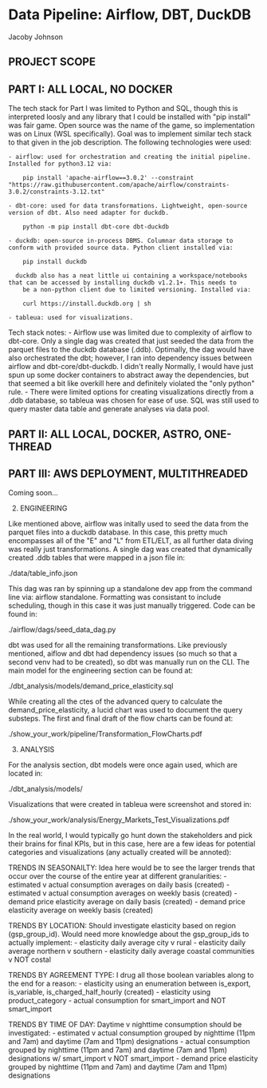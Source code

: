 <a id="readme-top"></a>

# Data Pipeline: Airflow, DBT, DuckDB
Jacoby Johnson

## PROJECT SCOPE



## PART I: ALL LOCAL, NO DOCKER

The tech stack for Part I was limited to Python and SQL, though this is interpreted loosly and any library that I could be installed with "pip install" was fair game. 
Open source was the name of the game, so implementation was on Linux (WSL specifically). Goal was to implement similar tech stack to that given in the job description.
The following technologies were used:

    - airflow: used for orchestration and creating the initial pipeline. Installed for python3.12 via:
        
        pip install 'apache-airflow==3.0.2' --constraint "https://raw.githubusercontent.com/apache/airflow/constraints-3.0.2/constraints-3.12.txt"

    - dbt-core: used for data transformations. Lightweight, open-source version of dbt. Also need adapter for duckdb.
        
        python -m pip install dbt-core dbt-duckdb

    - duckdb: open-source in-process DBMS. Columnar data storage to conform with provided source data. Python client installed via:
        
        pip install duckdb

      duckdb also has a neat little ui containing a workspace/notebooks that can be accessed by installing duckdb v1.2.1+. This needs to
        be a non-python client due to limited versioning. Installed via:
        
        curl https://install.duckdb.org | sh
    
    - tableua: used for visualizations.

Tech stack notes:
    - Airflow use was limited due to complexity of airflow to dbt-core. Only a single dag was created that just seeded the data from the parquet
        files to the duckdb database (.ddb). Optimally, the dag would have also orchestrated the dbt; however, I ran into dependency issues between
        airflow and dbt-core/dbt-duckdb. I didn't really  Normally, I would have just spun up some docker containers to abstract away the dependencies, but that seemed
        a bit like overkill here and definitely violated the "only python" rule.
    - There were limited options for creating visualizations directly from a .ddb database, so tableua was chosen for ease of use. 
        SQL was still used to query master data table and generate analyses via data pool.

## PART II: ALL LOCAL, DOCKER, ASTRO, ONE-THREAD

## PART III: AWS DEPLOYMENT, MULTITHREADED

Coming soon...



2. ENGINEERING

Like mentioned above, airflow was initally used to seed the data from the parquet files into a duckdb database. In this case, this pretty much encompasses
all of the "E" and "L" from ETL/ELT, as all further data diving was really just transformations. A single dag was created that dynamically created .ddb tables
that were mapped in a json file in:

./data/table_info.json

This dag was ran by spinning up a standalone dev app from the command line via: airflow standalone. Formatting was consistant to include scheduling, though in this case 
it was just manually triggered. Code can be found in: 

./airflow/dags/seed_data_dag.py

dbt was used for all the remaining transformations. Like previously mentioned, aiflow and dbt had dependency issues (so much so that a second venv had to be created), 
so dbt was manually run on the CLI. The main model for the engineering section can be found at:

./dbt_analysis/models/demand_price_elasticity.sql

While creating all the ctes of the advanced query to calculate the demand_price_elasticity, a lucid chart was used to document the query substeps.
The first and final draft of the flow charts can be found at:

./show_your_work/pipeline/Transformation_FlowCharts.pdf

3. ANALYSIS

For the analysis section, dbt models were once again used, which are located in:

./dbt_analysis/models/

Visualizations that were created in tableua were screenshot and stored in:

./show_your_work/analysis/Energy_Markets_Test_Visualizations.pdf

In the real world, I would typically go hunt down the stakeholders and pick their brains for final KPIs, but in this case,
here are a few ideas for potential categories and visualizations (any actually created will be annoted):

TRENDS IN SEASONAILTY:
Idea here would be to see the larger trends that occur over the course of the entire year at different granularities:
    - estimated v actual consumption averages on daily basis (created)
    - estimated v actual consumption averages on weekly basis (created)
    - demand price elasticity average on daily basis (created)
    - demand price elasticity average on weekly basis (created)

TRENDS BY LOCATION:
Should investigate elasticity based on region (gsp_group_id). Would need more knowledge about the gsp_group_ids to actually implement:
    - elasticity daily average city v rural
    - elasticity daily average northern v southern
    - elasticity daily average coastal communities v NOT costal

TRENDS BY AGREEMENT TYPE:
I drug all those boolean variables along to the end for a reason:
    - elasticity using an enumeration between is_export, is_variable, is_charged_half_hourly (created)
    - elasticity using product_category
    - actual consumption for smart_import and NOT smart_import

TRENDS BY TIME OF DAY:
Daytime v nighttime consumption should be investigated:
    - estimated v actual consumption grouped by nighttime (11pm and 7am) and daytime (7am and 11pm) designations
    - actual consumption grouped by nighttime (11pm and 7am) and daytime (7am and 11pm) designations w/ smart_import v NOT smart_import
    - demand price elasticity grouped by nighttime (11pm and 7am) and daytime (7am and 11pm) designations